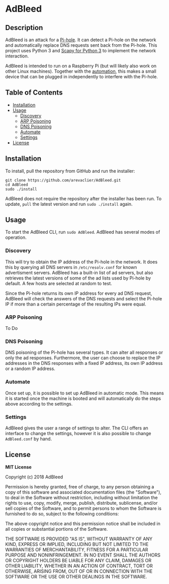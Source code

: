 # AdBleed

## Description
AdBleed is an attack for a [Pi-hole](https://github.com/pi-hole/pi-hole). It can detect a Pi-hole on the network and automatically replace DNS requests sent back from the Pi-hole. This project uses Python 3 and [Scapy for Python 3](https://github.com/phaethon/scapy) to implement the network interaction.

AdBleed is intended to run on a Raspberry Pi (but will likely also work on other Linux machines). Together with the [automation](#automate), this makes a small device that can be plugged in independently to interfere with the Pi-hole.

## Table of Contents
- [Installation](#installation)  
- [Usage](#usage)
  - [Discovery](#discovery)
  - [ARP Poisoning](#arp-poisoning)
  - [DNS Poisoning](#dns-poisoning)
  - [Automate](#automate)
  - [Settings](#settings)
- [License](#license)

## Installation
To install, pull the repository from GitHub and run the installer:
```
git clone https://github.com/arevaclier/AdBleed.git
cd AdBleed
sudo ./install
```
AdBleed does not require the repository after the installer has been run. To update, `pull` the latest version and run `sudo ./install` again.

## Usage
To start the AdBleed CLI, run `sudo AdBleed`. AdBleed has several modes of operation.

### Discovery
This will try to obtain the IP address of the Pi-hole in the network. It does this by querying all DNS servers in `/etc/resolv.conf` for known advertisment servers. AdBleed has a built-in list of ad servers, but also retrieves the latest versions of some of the ad lists used by Pi-hole by default. A few hosts are selected at random to test.

Since the Pi-hole returns its own IP address for every ad DNS request, AdBleed will check the answers of the DNS requests and select the Pi-hole IP if more than a certain percentage of the resulting IPs were equal.

### ARP Poisoning
To Do

### DNS Poisoning
DNS poisoning of the Pi-hole has several types. It can alter all responses or only the ad responses. Furthermore, the user can choose to replace the IP addresses in the DNS responses with a fixed IP address, its own IP address or a random IP address.

### Automate
Once set up, it is possible to set up AdBleed in automatic mode. This means it is started once the machine is booted and will automatically do the steps above according to the settings.

### Settings
AdBleed gives the user a range of settings to alter. The CLI offers an interface to change the settings, however it is also possible to change `AdBleed.conf`  by hand.

## License
**MIT License**

Copyright (c) 2018 AdBleed

Permission is hereby granted, free of charge, to any person obtaining a copy
of this software and associated documentation files (the "Software"), to deal
in the Software without restriction, including without limitation the rights
to use, copy, modify, merge, publish, distribute, sublicense, and/or sell
copies of the Software, and to permit persons to whom the Software is
furnished to do so, subject to the following conditions:

The above copyright notice and this permission notice shall be included in all
copies or substantial portions of the Software.

THE SOFTWARE IS PROVIDED "AS IS", WITHOUT WARRANTY OF ANY KIND, EXPRESS OR
IMPLIED, INCLUDING BUT NOT LIMITED TO THE WARRANTIES OF MERCHANTABILITY,
FITNESS FOR A PARTICULAR PURPOSE AND NONINFRINGEMENT. IN NO EVENT SHALL THE
AUTHORS OR COPYRIGHT HOLDERS BE LIABLE FOR ANY CLAIM, DAMAGES OR OTHER
LIABILITY, WHETHER IN AN ACTION OF CONTRACT, TORT OR OTHERWISE, ARISING FROM,
OUT OF OR IN CONNECTION WITH THE SOFTWARE OR THE USE OR OTHER DEALINGS IN THE
SOFTWARE.
